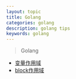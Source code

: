 ```yaml
---
layout: topic
title: Golang
categories: golang
description: golang tips
keywords: golang
---
```



> Golang

+ [变量作用域](/2021/06/21/golang-defer-func-variables-scope/)
+ [block作用域](/2021/06/22/golang-block/)
